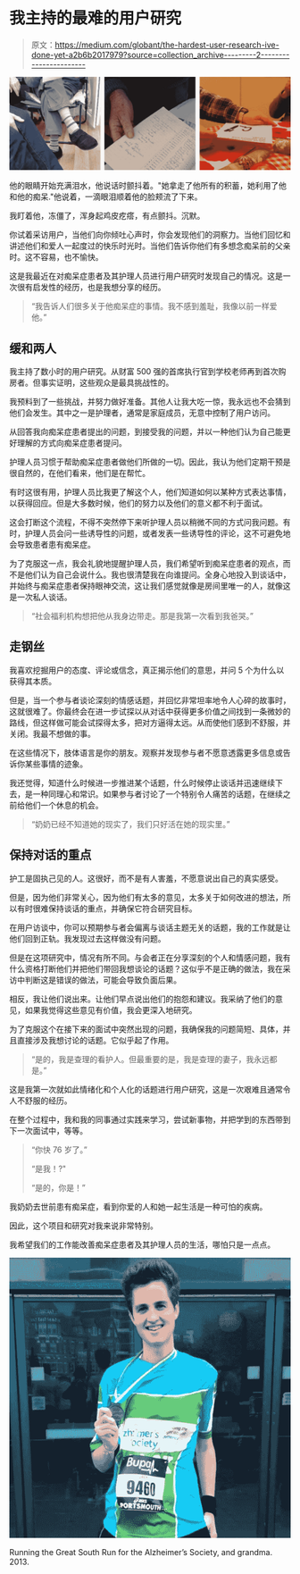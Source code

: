 # 我主持的最难的用户研究

> 原文：<https://medium.com/globant/the-hardest-user-research-ive-done-yet-a2b6b2017979?source=collection_archive---------2----------------------->

![](img/077e69bfa55ec1d874afb3c09502287c.png)

他的眼睛开始充满泪水，他说话时颤抖着。"她拿走了他所有的积蓄，她利用了他和他的痴呆."他说着，一滴眼泪顺着他的脸颊流了下来。

我盯着他，冻僵了，浑身起鸡皮疙瘩，有点颤抖。沉默。

你试着采访用户，当他们向你倾吐心声时，你会发现他们的洞察力。当他们回忆和讲述他们和爱人一起度过的快乐时光时。当他们告诉你他们有多想念痴呆前的父亲时。这不容易，也不愉快。

这是我最近在对痴呆症患者及其护理人员进行用户研究时发现自己的情况。这是一次很有启发性的经历，也是我想分享的经历。

> “我告诉人们很多关于他痴呆症的事情。我不感到羞耻，我像以前一样爱他。”

## **缓和两人**

我主持了数小时的用户研究。从财富 500 强的首席执行官到学校老师再到首次购房者。但事实证明，这些观众是最具挑战性的。

我预料到了一些挑战，并努力做好准备。其他人让我大吃一惊，我永远也不会猜到他们会发生。其中之一是护理者，通常是家庭成员，无意中控制了用户访问。

从回答我向痴呆症患者提出的问题，到接受我的问题，并以一种他们认为自己能更好理解的方式向痴呆症患者提问。

护理人员习惯于帮助痴呆症患者做他们所做的一切。因此，我认为他们定期干预是很自然的，在他们看来，他们是在帮忙。

有时这很有用，护理人员比我更了解这个人，他们知道如何以某种方式表达事情，以获得回应。但是大多数时候，他们的努力以及他们的意义都不利于面试。

这会打断这个流程，不得不突然停下来听护理人员以稍微不同的方式问我问题。有时，护理人员会问一些诱导性的问题，或者发表一些诱导性的评论，这不可避免地会导致患者患有痴呆症。

为了克服这一点，我会礼貌地提醒护理人员，我们希望听到痴呆症患者的观点，而不是他们认为自己会说什么。我也很清楚我在向谁提问。全身心地投入到谈话中，并始终与痴呆症患者保持眼神交流，这让我们感觉就像是房间里唯一的人，就像这是一次私人谈话。

> “社会福利机构想把他从我身边带走。那是我第一次看到我爸哭。”

## **走钢丝**

我喜欢挖掘用户的态度、评论或信念，真正揭示他们的意思，并问 5 个为什么以获得其本质。

但是，当一个参与者谈论深刻的情感话题，并回忆非常坦率地令人心碎的故事时，这就很难了。你最终会在进一步试探以从对话中获得更多价值之间找到一条微妙的路线，但这样做可能会试探得太多，把对方逼得太远。从而使他们感到不舒服，并关闭。我最不想做的事。

在这些情况下，肢体语言是你的朋友。观察并发现参与者不愿意透露更多信息或告诉你某些事情的迹象。

我还觉得，知道什么时候进一步推进某个话题，什么时候停止谈话并迅速继续下去，是一种同理心和常识。如果参与者讨论了一个特别令人痛苦的话题，在继续之前给他们一个休息的机会。

> “奶奶已经不知道她的现实了，我们只好活在她的现实里。”

## **保持对话的重点**

护工是固执己见的人。这很好，而不是有人害羞，不愿意说出自己的真实感受。

但是，因为他们非常关心，因为他们有太多的意见，太多关于如何改进的想法，所以有时很难保持谈话的重点，并确保它符合研究目标。

在用户访谈中，你可以预期参与者会偏离与谈话主题无关的话题，我的工作就是让他们回到正轨。我发现过去这样做没有问题。

但是在这项研究中，情况有所不同。与会者正在分享深刻的个人和情感问题，我有什么资格打断他们并把他们带回我想谈论的话题？这似乎不是正确的做法，我在采访中判断这是错误的做法，可能会导致负面后果。

相反，我让他们说出来。让他们早点说出他们的抱怨和建议。我采纳了他们的意见，如果我觉得这些意见有价值，我会更深入地研究。

为了克服这个在接下来的面试中突然出现的问题，我确保我的问题简短、具体，并且直接涉及我想讨论的话题。它似乎起了作用。

> “是的，我是查理的看护人。但最重要的是，我是查理的妻子，我永远都是。”

这是我第一次就如此情绪化和个人化的话题进行用户研究，这是一次艰难且通常令人不舒服的经历。

在整个过程中，我和我的同事通过实践来学习，尝试新事物，并把学到的东西带到下一次面试中，等等。

> “你快 76 岁了。”
> 
> “是我！?"
> 
> “是的，你是！”

我奶奶去世前患有痴呆症，看到你爱的人和她一起生活是一种可怕的疾病。

因此，这个项目和研究对我来说非常特别。

我希望我们的工作能改善痴呆症患者及其护理人员的生活，哪怕只是一点点。

![](img/6aa5eeaa18d621f7d4c7103fa4874f0b.png)

Running the Great South Run for the Alzheimer’s Society, and grandma. 2013.